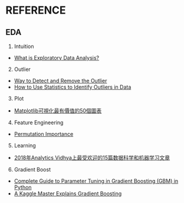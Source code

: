# REFERENCE

## EDA
1.  Intuition 
- [What is Exploratory Data Analysis?](https://towardsdatascience.com/exploratory-data-analysis-8fc1cb20fd15)

2. Outlier 
- [Way to Detect and Remove the Outlier](https://towardsdatascience.com/ways-to-detect-and-remove-the-outliers-404d16608dba)
- [How to Use Statistics to Identify Outliers in Data](https://machinelearningmastery.com/how-to-use-statistics-to-identify-outliers-in-data/)

3. Plot
- [Matplotlib可視化最有價值的50個圖表](https://www.jiqizhixin.com/articles/2019-01-15-11?utm_source=Facebook_PicSee)

4. Feature Engineering
- [Permutation Importance](https://www.kaggle.com/dansbecker/permutation-importance?utm_medium=email)

5. Learning
- [2018年Analytics Vidhya上最受欢迎的15篇数据科学和机器学习文章](https://www.jiqizhixin.com/articles/2019-01-21-12)

6. Gradient Boost 
- [Complete Guide to Parameter Tuning in Gradient Boosting (GBM) in Python](https://www.analyticsvidhya.com/blog/2016/02/complete-guide-parameter-tuning-gradient-boosting-gbm-python/)
- [A Kaggle Master Explains Gradient Boosting](http://blog.kaggle.com/2017/01/23/a-kaggle-master-explains-gradient-boosting/)
